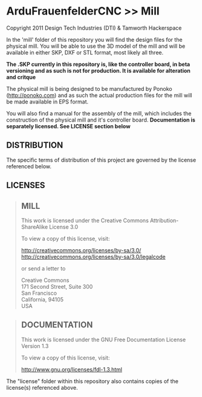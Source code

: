 ArduFrauenfelderCNC >> Mill
=============================
Copyright 2011 Design Tech Industries (DTI)  & Tamworth Hackerspace

In the 'mill' folder of this repository you will find the design files for the physical mill.
You will be able to use the 3D model of the mill and will be available in either SKP, DXF or STL 
format, most likely all three.

**The .SKP currently in this repository is, like the controller board, in beta versioning and as 
such is not for production. It is available for alteration and critque**

The physical mill is being designed to be manufactured by Ponoko (http://ponoko.com) and as such 
the actual production files for the mill will be made available in EPS format.

You will also find a manual for the assembly of the mill, which includes the construction of the 
physical mill and it's controller board. 
**Documentation is separately licensed. See LICENSE section below**

DISTRIBUTION
------------
The specific terms of distribution of this project are governed by the
license referenced below.


LICENSES
--------
> MILL
> ----
> This work is licensed under the Creative Commons Attribution-ShareAlike License 3.0  
> 
> To view a copy of this license, visit:
> 
>   http://creativecommons.org/licenses/by-sa/3.0/  
>   http://creativecommons.org/licenses/by-sa/3.0/legalcode
> 
> or send a letter to
> 
>   Creative Commons  
>   171 Second Street, Suite 300  
>   San Francisco  
>   California, 94105  
>   USA

> DOCUMENTATION
> -------------
> This work is licensed under the GNU Free Documentation License Version 1.3
> 
> To view a copy of this license, visit:
> 
>   http://www.gnu.org/licenses/fdl-1.3.html

The "license" folder within this repository also contains copies of the
license(s) referenced above.